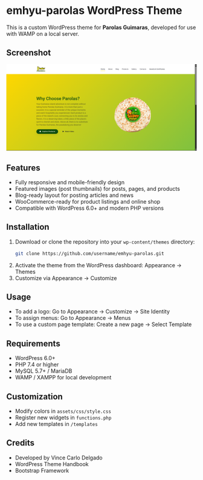 # emhyu-parolas WordPress Theme

This is a custom WordPress theme for **Parolas Guimaras**, developed for use with WAMP on a local server.  

## Screenshot

![Website Screenshot](/screenshot.png)


## Features
- Fully responsive and mobile-friendly design
- Featured images (post thumbnails) for posts, pages, and products
- Blog-ready layout for posting articles and news
- WooCommerce-ready for product listings and online shop
- Compatible with WordPress 6.0+ and modern PHP versions

  
## Installation
1. Download or clone the repository into your `wp-content/themes` directory:
   ```bash
   git clone https://github.com/username/emhyu-parolas.git
2. Activate the theme from the WordPress dashboard: Appearance → Themes
3. Customize via Appearance → Customize


## Usage
- To add a logo: Go to Appearance → Customize → Site Identity  
- To assign menus: Go to Appearance → Menus  
- To use a custom page template: Create a new page → Select Template  

## Requirements
- WordPress 6.0+  
- PHP 7.4 or higher  
- MySQL 5.7+ / MariaDB  
- WAMP / XAMPP for local development  

## Customization
- Modify colors in `assets/css/style.css`  
- Register new widgets in `functions.php`  
- Add new templates in `/templates`  

## Credits
- Developed by Vince Carlo Delgado  
- WordPress Theme Handbook  
- Bootstrap Framework  

